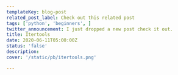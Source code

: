 ```yaml
---
templateKey: blog-post
related_post_label: Check out this related post
tags: ['python', 'beginners', ]
twitter_announcement: I just dropped a new post check it out.
title: Itertools
date: 2020-06-11T05:00:00Z
status: 'false'
description:
cover: '/static/pb/itertools.png'

---
```


<!--
<p style='text-align: center'>
<a href='https://waylonwalker.com/itertools'>
  <img
    style='width:500px; max-width:80%; margin: auto;'
    src="https://images.waylonwalker.com/itertools.png"
    alt="Read more from the Itertools article"
  />
  </a>
</p>

-->
